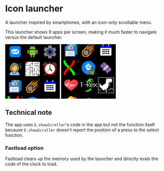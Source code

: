 # Icon launcher

A launcher inspired by smartphones, with an icon-only scrollable menu.

This launcher shows 9 apps per screen, making it much faster to navigate versus the default launcher.

![A screenshot](screenshot1.png)
![Another screenshot](screenshot2.png)

## Technical note

The app uses `E.showScroller`'s code in the app but not the function itself because `E.showScroller` doesn't report the position of a press to the select function.

### Fastload option

Fastload clears up the memory used by the launcher and directly evals the code of the clock to load.

